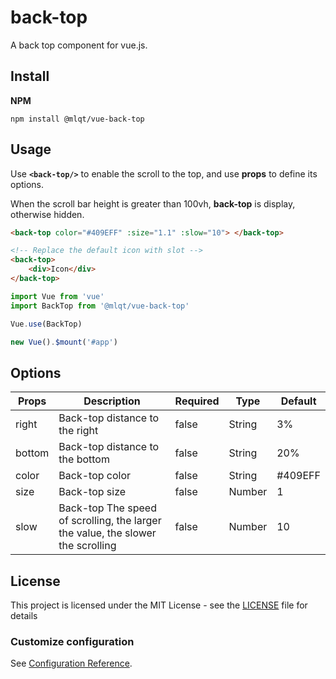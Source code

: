 # back-top

A back top component for vue.js.

## Install

**NPM**

```shell
npm install @mlqt/vue-back-top
```

## Usage

Use **`<back-top/>`** to enable the scroll to the top, and use **props** to define its options.

When the scroll bar height is greater than 100vh, **back-top** is display, otherwise hidden.

```html
<back-top color="#409EFF" :size="1.1" :slow="10"> </back-top>

<!-- Replace the default icon with slot -->
<back-top>
    <div>Icon</div>
</back-top>
```

```javascript
import Vue from 'vue'
import BackTop from '@mlqt/vue-back-top'

Vue.use(BackTop)

new Vue().$mount('#app')
```

## Options

| Props  | Description                                                  | **Required** | Type   | Default |
| ------ | ------------------------------------------------------------ | ------------ | ------ | ------- |
| right  | Back-top distance to the right                               | false        | String | 3%      |
| bottom | Back-top distance to the bottom                              | false        | String | 20%     |
| color  | Back-top color                                               | false        | String | #409EFF |
| size   | Back-top size                                                | false        | Number | 1       |
| slow   | Back-top The speed of scrolling, the larger the value, the slower the scrolling | false        | Number | 10      |




## License

This project is licensed under the MIT License - see the [LICENSE](https://github.com/molvqingtai/vue-back-top/blob/master/LICENSE) file for details


### Customize configuration
See [Configuration Reference](https://cli.vuejs.org/config/).
